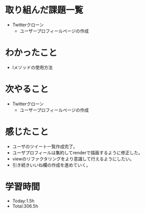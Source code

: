 # 取り組んだ課題一覧
- Twitterクローン
  - ユーザープロフィールページの作成
  
# わかったこと
- lメソッドの使用方法
   
# 次やること
- Twitterクローン
  - ユーザープロフィールページの作成

# 感じたこと
- ユーザのツイート一覧作成完了。
- ユーザプロフィールは集約してrenderで描画するように修正した。
- viewのリファクタリングをより意識して行えるようにしたい。
- 引き続きいいね欄の作成を進めていく。

# 学習時間
- Today:1.5h
- Total:306.5h
